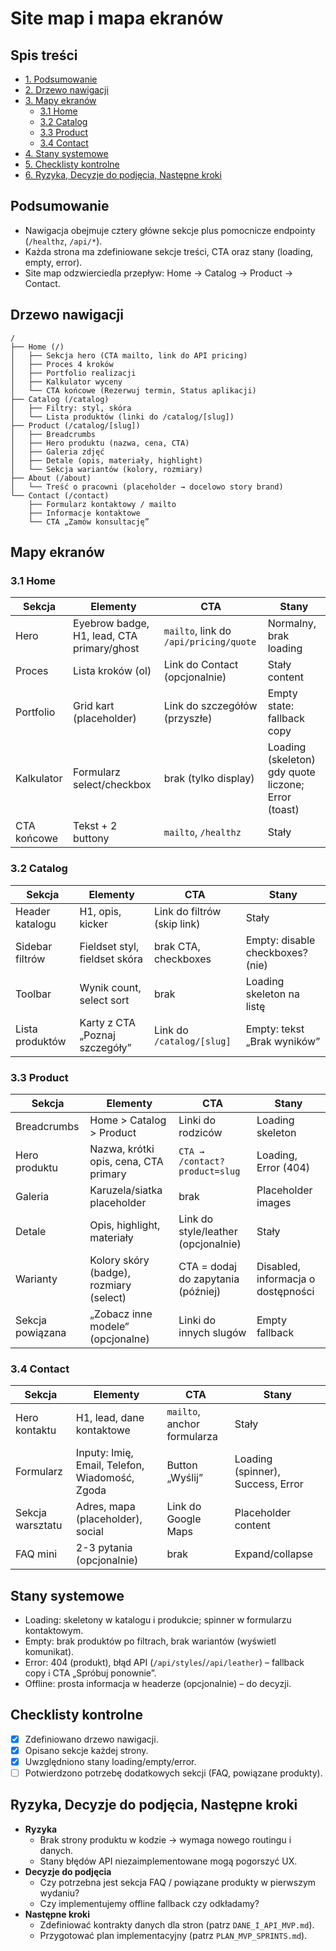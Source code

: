 # Site map i mapa ekranów

## Spis treści
- [1. Podsumowanie](#podsumowanie)
- [2. Drzewo nawigacji](#drzewo-nawigacji)
- [3. Mapy ekranów](#mapy-ekranow)
  - [3.1 Home](#31-home)
  - [3.2 Catalog](#32-catalog)
  - [3.3 Product](#33-product)
  - [3.4 Contact](#34-contact)
- [4. Stany systemowe](#stany-systemowe)
- [5. Checklisty kontrolne](#checklisty-kontrolne)
- [6. Ryzyka, Decyzje do podjęcia, Następne kroki](#ryzyka-decyzje-do-podjecia-nastepne-kroki)

## Podsumowanie
- Nawigacja obejmuje cztery główne sekcje plus pomocnicze endpointy (`/healthz`, `/api/*`).
- Każda strona ma zdefiniowane sekcje treści, CTA oraz stany (loading, empty, error).
- Site map odzwierciedla przepływ: Home → Catalog → Product → Contact.

## Drzewo nawigacji
```
/
├── Home (/)
│   ├── Sekcja hero (CTA mailto, link do API pricing)
│   ├── Proces 4 kroków
│   ├── Portfolio realizacji
│   ├── Kalkulator wyceny
│   └── CTA końcowe (Rezerwuj termin, Status aplikacji)
├── Catalog (/catalog)
│   ├── Filtry: styl, skóra
│   └── Lista produktów (linki do /catalog/[slug])
├── Product (/catalog/[slug])
│   ├── Breadcrumbs
│   ├── Hero produktu (nazwa, cena, CTA)
│   ├── Galeria zdjęć
│   ├── Detale (opis, materiały, highlight)
│   └── Sekcja wariantów (kolory, rozmiary)
├── About (/about)
│   └── Treść o pracowni (placeholder → docelowo story brand)
└── Contact (/contact)
    ├── Formularz kontaktowy / mailto
    ├── Informacje kontaktowe
    └── CTA „Zamów konsultację”
```

## Mapy ekranów
### 3.1 Home
| Sekcja | Elementy | CTA | Stany |
| --- | --- | --- | --- |
| Hero | Eyebrow badge, H1, lead, CTA primary/ghost | `mailto`, link do `/api/pricing/quote` | Normalny, brak loading |
| Proces | Lista kroków (ol) | Link do Contact (opcjonalnie) | Stały content |
| Portfolio | Grid kart (placeholder) | Link do szczegółów (przyszłe) | Empty state: fallback copy |
| Kalkulator | Formularz select/checkbox | brak (tylko display) | Loading (skeleton) gdy quote liczone; Error (toast) |
| CTA końcowe | Tekst + 2 buttony | `mailto`, `/healthz` | Stały |

### 3.2 Catalog
| Sekcja | Elementy | CTA | Stany |
| --- | --- | --- | --- |
| Header katalogu | H1, opis, kicker | Link do filtrów (skip link) | Stały |
| Sidebar filtrów | Fieldset styl, fieldset skóra | brak CTA, checkboxes | Empty: disable checkboxes? (nie) |
| Toolbar | Wynik count, select sort | brak | Loading skeleton na listę |
| Lista produktów | Karty z CTA „Poznaj szczegóły” | Link do `/catalog/[slug]` | Empty: tekst „Brak wyników” |

### 3.3 Product
| Sekcja | Elementy | CTA | Stany |
| --- | --- | --- | --- |
| Breadcrumbs | Home > Catalog > Product | Linki do rodziców | Loading skeleton |
| Hero produktu | Nazwa, krótki opis, cena, CTA primary | `CTA → /contact?product=slug` | Loading, Error (404) |
| Galeria | Karuzela/siatka placeholder | brak | Placeholder images |
| Detale | Opis, highlight, materiały | Link do style/leather (opcjonalnie) | Stały |
| Warianty | Kolory skóry (badge), rozmiary (select) | CTA = dodaj do zapytania (później) | Disabled, informacja o dostępności |
| Sekcja powiązana | „Zobacz inne modele” (opcjonalne) | Linki do innych slugów | Empty fallback |

### 3.4 Contact
| Sekcja | Elementy | CTA | Stany |
| --- | --- | --- | --- |
| Hero kontaktu | H1, lead, dane kontaktowe | `mailto`, anchor formularza | Stały |
| Formularz | Inputy: Imię, Email, Telefon, Wiadomość, Zgoda | Button „Wyślij” | Loading (spinner), Success, Error |
| Sekcja warsztatu | Adres, mapa (placeholder), social | Link do Google Maps | Placeholder content |
| FAQ mini | 2-3 pytania (opcjonalnie) | brak | Expand/collapse |

## Stany systemowe
- Loading: skeletony w katalogu i produkcie; spinner w formularzu kontaktowym.
- Empty: brak produktów po filtrach, brak wariantów (wyświetl komunikat).
- Error: 404 (produkt), błąd API (`/api/styles`/`/api/leather`) – fallback copy i CTA „Spróbuj ponownie”.
- Offline: prosta informacja w headerze (opcjonalnie) – do decyzji.

## Checklisty kontrolne
- [x] Zdefiniowano drzewo nawigacji.
- [x] Opisano sekcje każdej strony.
- [x] Uwzględniono stany loading/empty/error.
- [ ] Potwierdzono potrzebę dodatkowych sekcji (FAQ, powiązane produkty).

## Ryzyka, Decyzje do podjęcia, Następne kroki
- **Ryzyka**
  - Brak strony produktu w kodzie → wymaga nowego routingu i danych.
  - Stany błędów API niezaimplementowane mogą pogorszyć UX.
- **Decyzje do podjęcia**
  - Czy potrzebna jest sekcja FAQ / powiązane produkty w pierwszym wydaniu?
  - Czy implementujemy offline fallback czy odkładamy?
- **Następne kroki**
  - Zdefiniować kontrakty danych dla stron (patrz `DANE_I_API_MVP.md`).
  - Przygotować plan implementacyjny (patrz `PLAN_MVP_SPRINTS.md`).
